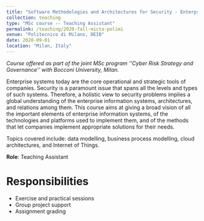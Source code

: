```yaml
---
title: "Software Methodologies and Architectures for Security - Enterprise ICT Architectures (2020)"
collection: teaching
type: "MSc course -- Teaching Assistant"
permalink: /teaching/2020-fall-eicta-polimi
venue: "Politecnico di Milano, DEIB"
date: 2020-09-01
location: "Milan, Italy"
---
```


*Course offered as part of the joint MSc program ''Cyber Risk Strategy and Governance'' with Bocconi University, Milan.*

Enterprise systems today are the core operational and strategic tools of companies. Security is a paramount issue that spans all the levels and types of such systems. Therefore, a holistic view to security problems implies a global understanding of the enterprise information systems, architectures, and relations among them.
This course aims at giving a broad vision of all the important elements of enterprise information systems, of the technologies and platforms used to implement them, and of the methods that let companies implement appropriate solutions for their needs.

Topics covered include: data modelling, business process modelling, cloud architectures, and Internet of Things.

**Role**: Teaching Assistant

Responsibilities
======
- Exercise and practical sessions
- Group project support
- Assignment grading